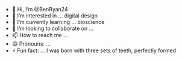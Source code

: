 - 👋 Hi, I’m @BenRyan24
- 👀 I’m interested in ... digital design
- 🌱 I’m currently learning ...  bioscience
- 💞️ I’m looking to collaborate on ...
- 📫 How to reach me ...
- 😄 Pronouns: ... 
- ⚡ Fun fact: ... I was born with three sets of teeth, perfectly formed

<!---
BenRyan24/BenRyan24 is a ✨ special ✨ repository because its `README.md` (this file) appears on your GitHub profile.
You can click the Preview link to take a look at your changes.
--->
